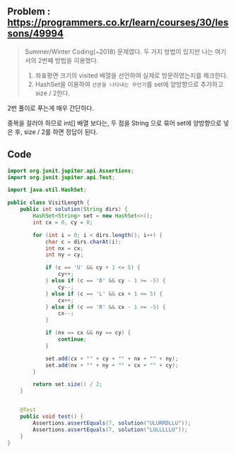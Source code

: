 ## Problem : https://programmers.co.kr/learn/courses/30/lessons/49994

> Summer/Winter Coding(~2018) 문제였다. 두 가지 방법이 있지만 나는 여기서의 2번째 방법을 이용했다.
>
> 1. 좌표평면 크기의 visited 배열을 선언하여 실제로 방문하였는지를 체크한다.
> 2. HashSet을 이용하여 `선분을 나타내는 무언가`를 set에 양방향으로 추가하고 size / 2한다.

2번 풀이로 푸는게 매우 간단하다.

중복을 걸러야 하므로 int[] 배열 보다는, 두 점을 String 으로 묶어 set에 양방향으로 넣은 후, size / 2를 하면 정답이 된다.

## Code

```java
import org.junit.jupiter.api.Assertions;
import org.junit.jupiter.api.Test;

import java.util.HashSet;

public class VisitLength {
    public int solution(String dirs) {
        HashSet<String> set = new HashSet<>();
        int cx = 0, cy = 0;

        for (int i = 0; i < dirs.length(); i++) {
            char c = dirs.charAt(i);
            int nx = cx;
            int ny = cy;

            if (c == 'U' && cy + 1 <= 5) {
                cy++;
            } else if (c == 'D' && cy - 1 >= -5) {
                cy--;
            } else if (c == 'L' && cx + 1 <= 5) {
                cx++;
            } else if (c == 'R' && cx - 1 >= -5) {
                cx--;
            }

            if (nx == cx && ny == cy) {
                continue;
            }

            set.add(cx + "" + cy + "" + nx + "" + ny);
            set.add(nx + "" + ny + "" + cx + "" + cy);
        }

        return set.size() / 2;
    }


    @Test
    public void test() {
        Assertions.assertEquals(7, solution("ULURRDLLU"));
        Assertions.assertEquals(7, solution("LULLLLLU"));
    }
}

```

